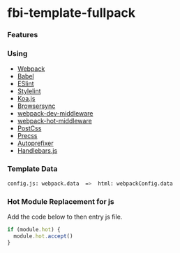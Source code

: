 # fbi-template-fullpack

### Features


### Using
- [Webpack](https://github.com/webpack/webpack)
- [Babel](https://babeljs.io/)
- [ESlint](http://eslint.org/)
- [Stylelint](http://stylelint.io/)
- [Koa.js](https://github.com/koajs/koa/tree/v2.x)
- [Browsersync](https://www.browsersync.io/)
- [webpack-dev-middleware](https://github.com/webpack/webpack-dev-middleware)
- [webpack-hot-middleware](https://github.com/glenjamin/webpack-hot-middleware)
- [PostCss](http://postcss.org/)
- [Precss](https://github.com/jonathantneal/precss)
- [Autoprefixer](https://github.com/postcss/autoprefixer)
- [Handlebars.js](http://handlebarsjs.com/)

### Template Data
```bash
config.js: webpack.data  =>  html: webpackConfig.data
```

### Hot Module Replacement for js

Add the code below to then entry js file.
```js
if (module.hot) {
  module.hot.accept()
}
```